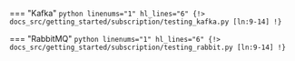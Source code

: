 === "Kafka"
    ```python linenums="1" hl_lines="6"
    {!> docs_src/getting_started/subscription/testing_kafka.py [ln:9-14] !}
    ```

=== "RabbitMQ"
    ```python linenums="1" hl_lines="6"
    {!> docs_src/getting_started/subscription/testing_rabbit.py [ln:9-14] !}
    ```

